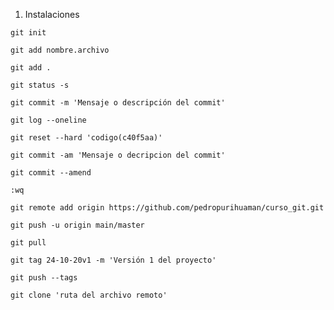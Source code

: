 <!-- Lista de comandos de git -->
<!-- Clase -1  -->

1. Instalaciones

<!-- Clase - 2  -->

<!-- 1. Crear repositorio -->
<!-- Inicia el repositorio -->

    git init

<!-- 2. Agregar archivos y directiorios a repositorio -->
  <!-- 2.1 Agrega un archivo en especifico.  -->

    git add nombre.archivo

  <!-- 2.2 Agrega todo los archivo -->

    git add .

<!-- 3. Indica el estado de los archivos y directorios -->

    git status -s

<!-- 4. Respaldar archivos y directorios en repositorios -->

    git commit -m 'Mensaje o descripción del commit'

<!-- 5. Muestra el listado de las copias -->

    git log --oneline

<!-- 6. Restaura el archivo -->

    git reset --hard 'codigo(c40f5aa)'

<!-- Clase - 3  -->
<!-- 7. Agrega los archivos y realiza un replado (commit) -->

    git commit -am 'Mensaje o decripcion del commit'

<!-- 8. Abrir el editor vim -->

    git commit --amend

<!-- 9. Para cerrar el editor vim -->

    :wq

<!-- 10. Para subir los archivos a github -->

    git remote add origin https://github.com/pedropurihuaman/curso_git.git

<!-- 11. Para actualizar y subir las modificaciones -->

    git push -u origin main/master

<!-- Clase - 4  -->
<!-- 12. Para traer la información de remoto a local -->

    git pull

<!-- 13. Creando tags -->
  <!-- git tag 'nombre archivo' -m 'Descripcion' -->

    git tag 24-10-20v1 -m 'Versión 1 del proyecto'

<!-- 14. Subiendo tags -->

    git push --tags

<!-- 15. Clana un repositorio  -->

    git clone 'ruta del archivo remoto'

<!-- Clase - 5  -->
<!-- Clase - 6  -->
<!-- Clase - 7  -->
<!-- Clase - 8  -->
<!-- Clase - 9  -->
<!-- Clase - 10  -->
<!-- Clase - 11  -->
<!-- Clase - 12  -->
<!-- Clase - 13  -->
<!-- Clase - 14  -->
<!-- Clase - 15  -->
<!-- Clase - 16  -->
